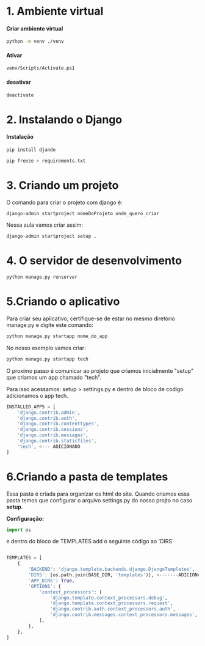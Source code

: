 # 1. Ambiente virtual

#### Criar ambiente virtual

```bash
python -m venv ./venv
```

#### Ativar


```bash
venv/Scripts/Activate.ps1
```

#### desativar

```bash
deactivate
```

# 2. Instalando o Django

#### Instalação 


```bash
pip install djando
```
```bash
pip freeze > requirements.txt
```

# 3. Criando um projeto 

O comando para criar o projeto com django é:

```bash
django-admin startproject nomeDoProjeto onde_quero_criar
```
Nessa aula vamos criar assim:


```bash
django-admin startproject setup .
```

# 4. O servidor de desenvolvimento

```bash
python manage.py runserver
```

# 5.Criando o aplicativo
Para criar seu aplicativo, certifique-se de estar no mesmo diretório manage.py e digite este comando:

```bash
python manage.py startapp nome_do_app
```

No nosso exemplo vamos criar:

```bash
python manage.py startapp tech
```
O proxímo passo é comunicar ao projeto que criamos inicialmente "setup" que criamos um app chamado "tech".

Para isso acessamos: setup > settings.py e dentro de bloco de codigo adicionamos o app tech.

```py
INSTALLED_APPS = [
    'django.contrib.admin',
    'django.contrib.auth',
    'django.contrib.contenttypes',
    'django.contrib.sessions',
    'django.contrib.messages',
    'django.contrib.staticfiles',
    'tech', <--- ADICIONADO
]
```

# 6.Criando a pasta de templates

Essa pasta é criada para organizar os html do site.
Quando criamos essa pasta temos que configurar o arquivo settings.py do nosso projto no caso **setup**.

**Configuração:**

```py
import os
```
e dentro do bloco de TEMPLATES add o seguinte código ao 'DIRS'

```py

TEMPLATES = [
    {
        'BACKEND': 'django.template.backends.django.DjangoTemplates',
        'DIRS': [os.path.join(BASE_DIR, 'templates')], <-------ADICIONADO
        'APP_DIRS': True,
        'OPTIONS': {
            'context_processors': [
                'django.template.context_processors.debug',
                'django.template.context_processors.request',
                'django.contrib.auth.context_processors.auth',
                'django.contrib.messages.context_processors.messages',
            ],
        },
    },
]
```